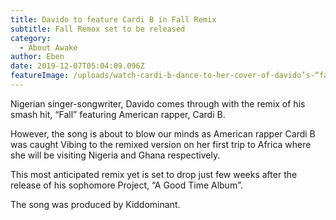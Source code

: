 ```yaml
---
title: Davido to feature Cardi B in Fall Remix
subtitle: Fall Remox set to be released
category:
  - About Awake
author: Eben
date: 2019-12-07T05:04:09.096Z
featureImage: /uploads/watch-cardi-b-dance-to-her-cover-of-davido’s-“fall”.jpg
---
```

Nigerian singer-songwriter, Davido comes through with the remix of his smash hit, “Fall” featuring American rapper, Cardi B.



However, the song is about to blow our minds as American rapper Cardi B was caught Vibing to the remixed version on her first trip to Africa where she will be visiting Nigeria and Ghana respectively.



This most anticipated remix yet is set to drop just few weeks after the release of his sophomore Project, “A Good Time Album”.



The song was produced by Kiddominant.
